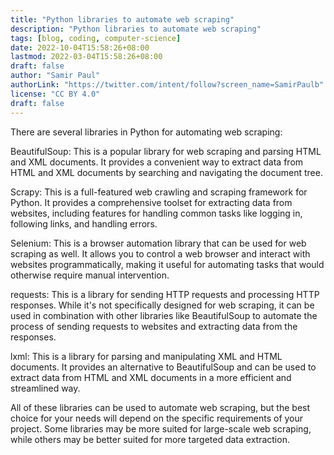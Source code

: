 ```yaml
---
title: "Python libraries to automate web scraping"
description: "Python libraries to automate web scraping"
tags: [blog, coding, computer-science]
date: 2022-10-04T15:58:26+08:00
lastmod: 2022-03-04T15:58:26+08:00
draft: false
author: "Samir Paul"
authorLink: "https://twitter.com/intent/follow?screen_name=SamirPaulb"
license: "CC BY 4.0"
draft: false
---
```



There are several libraries in Python for automating web scraping:

BeautifulSoup: This is a popular library for web scraping and parsing HTML and XML documents. It provides a convenient way to extract data from HTML and XML documents by searching and navigating the document tree.

Scrapy: This is a full-featured web crawling and scraping framework for Python. It provides a comprehensive toolset for extracting data from websites, including features for handling common tasks like logging in, following links, and handling errors.

Selenium: This is a browser automation library that can be used for web scraping as well. It allows you to control a web browser and interact with websites programmatically, making it useful for automating tasks that would otherwise require manual intervention.

requests: This is a library for sending HTTP requests and processing HTTP responses. While it's not specifically designed for web scraping, it can be used in combination with other libraries like BeautifulSoup to automate the process of sending requests to websites and extracting data from the responses.

lxml: This is a library for parsing and manipulating XML and HTML documents. It provides an alternative to BeautifulSoup and can be used to extract data from HTML and XML documents in a more efficient and streamlined way.

All of these libraries can be used to automate web scraping, but the best choice for your needs will depend on the specific requirements of your project. Some libraries may be more suited for large-scale web scraping, while others may be better suited for more targeted data extraction.



